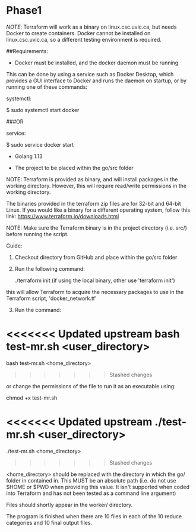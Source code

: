 # Phase1

_NOTE_: Terraform will work as a binary on linux.csc.uvic.ca, but needs Docker to create containers. Docker cannot be
installed on linux.csc.uvic.ca, so a different testing environment is required. 

##Requirements:

- Docker must be installed, and the docker daemon must be running

This can be done by using a service such as Docker Desktop, which provides
a GUI interface to Docker and runs the daemon on startup, or by running one of these commands:

systemctl:

$ sudo systemctl start docker


###OR

service:

$ sudo service docker start

- Golang 1.13

- The project to be placed within the go/src folder


NOTE: Terraform is provided as binary, and will install packages in the working directory. However, this
 will require read/write permissions in the working directory.

The binaries provided in the terraform zip files are for 32-bit and 64-bit 
Linux. If you would like a binary for a different operating system, follow
this link: https://www.terraform.io/downloads.html


NOTE: Make sure the Terraform binary is in the project directory (i.e. src/) before running the script. 

Guide: 

1. Checkout directory from GitHub and place within the go/src folder

2. Run the following command:

    ./terraform init (if using the local binary, other use 'terraform init')
    
this will allow Terraform to acquire the necessary packages to use in the Terraform script, 'docker_network.tf'


3. Run the command:

<<<<<<< Updated upstream
bash test-mr.sh <user_directory>
=======
bash test-mr.sh <home_directory>
>>>>>>> Stashed changes

or change the permissions of the file to run it as an executable using:

chmod +x test-mr.sh

<<<<<<< Updated upstream
./test-mr.sh <user_directory>
=======
./test-mr.sh <home_directory>

>>>>>>> Stashed changes

<home_directory> should be replaced with the directory in which the go/ folder in contained in. This MUST be an absolute
path (i.e. do not use $HOME or $PWD when providing this value. It isn't supported when coded into Terraform and has not been
tested as a command line argument)

Files should shortly appear in the worker/ directory.

The program is finished when there are 10 files in each of the 10 reduce categories and 10 final output files. 

